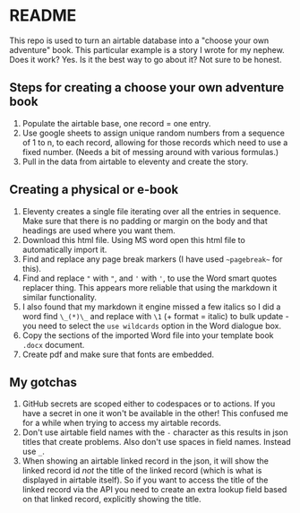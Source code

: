 # README

This repo is used to turn an airtable database into a "choose your own adventure" book. This particular example is a story I wrote for my nephew. Does it work? Yes. Is it the best way to go about it? Not sure to be honest.

## Steps for creating a choose your own adventure book

1. Populate the airtable base, one record = one entry.
2. Use google sheets to assign unique random numbers from a sequence of 1 to n, to each record, allowing for those records which need to use a fixed number. (Needs a bit of messing around with various formulas.)
3. Pull in the data from airtable to eleventy and create the story.

## Creating a physical or e-book

1. Eleventy creates a single file iterating over all the entries in sequence. Make sure that there is no padding or margin on the body and that headings are used where you want them.
2. Download this html file. Using MS word open this html file to automatically import it.
3. Find and replace any page break markers (I have used `~pagebreak~` for this).
4. Find and replace `"` with `"`, and `'` with `'`, to use the Word smart quotes replacer thing. This appears more reliable that using the markdown it similar functionality.
5. I also found that my markdown it engine missed a few italics so I did a word find `\_(*)\_` and replace with `\1` (+ format = italic) to bulk update - you need to select the `use wildcards` option in the Word dialogue box.
6. Copy the sections of the imported Word file into your template book `.docx` document.
7. Create pdf and make sure that fonts are embedded.

## My gotchas

1. GitHub secrets are scoped either to codespaces or to actions. If you have a secret in one it won't be available in the other! This confused me for a while when trying to access my airtable records.
2. Don't use airtable field names with the `-` character as this results in json titles that create problems. Also don't use spaces in field names. Instead use `_`.
3. When showing an airtable linked record in the json, it will show the linked record id _not_ the title of the linked record (which is what is displayed in airtable itself). So if you want to access the title of the linked record via the API you need to create an extra lookup field based on that linked record, explicitly showing the title.
